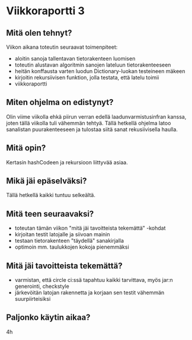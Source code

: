 # Viikkoraportti 3

## Mitä olen tehnyt?

Viikon aikana toteutin seuraavat toimenpiteet:

- aloitin sanoja tallentavan tietorakenteen luomisen 
- toteutin alustavan algoritmin sanojen lateluun tietorakenteeseen
- heitän konffausta varten luodun Dictionary-luokan testeineen mäkeen
- kirjoitin rekursiivisen funktion, jolla testata, että latelu toimii
- viikkoraportti

## Miten ohjelma on edistynyt?

Olin viime viikolla ehkä piirun verran edellä laadunvarmistusinfran kanssa, joten tällä viikolla tuli vähemmän tehtyä. Tällä hetkellä ohjelma latoo sanalistan puurakenteeseen ja tulostaa siitä sanat rekusiivisella haulla.

## Mitä opin?

Kertasin hashCodeen ja rekursioon liittyvää asiaa.

## Mikä jäi epäselväksi?

Tällä hetkellä kaikki tuntuu selkeältä.

## Mitä teen seuraavaksi?

- toteutan tämän viikon "mitä jäi tavoitteista tekemättä" -kohdat
- kirjoitan testit latojalle ja siivoan mainin
- testaan tietorakenteen "täydellä" sanakirjalla
- optimoin mm. taulukkojen kokoja pienemmäksi

## Mitä jäi tavoitteista tekemättä?

- varmistan, että circle ci:ssä tapahtuu kaikki tarvittava, myös jar:n generointi, checkstyle
- järkevöitän latojan rakennetta ja korjaan sen testit vähemmän suurpiirteisiksi

## Paljonko käytin aikaa?

4h
